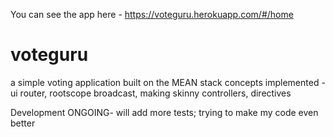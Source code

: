 You can see the app here - https://voteguru.herokuapp.com/#/home

# voteguru
a simple voting application
built on the MEAN stack
concepts implemented - ui router, rootscope broadcast, making skinny controllers, directives

Development ONGOING- will add more tests; trying to make my code even better